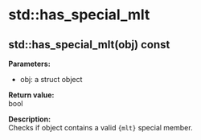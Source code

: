 # std::has_special_mlt
## std::has_special_mlt(obj) const

**Parameters:**
* obj: a struct object

**Return value:**  
bool

**Description:**  
Checks if object contains a valid `{mlt}` special member.